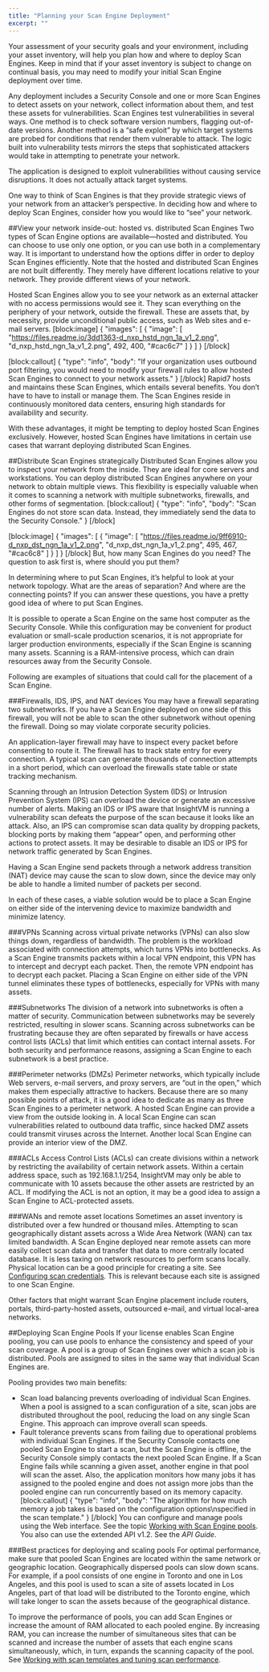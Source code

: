 ```yaml
---
title: "Planning your Scan Engine Deployment"
excerpt: ""
---
```

Your assessment of your security goals and your environment, including your asset inventory, will help you plan how and where to deploy Scan Engines. Keep in mind that if your asset inventory is subject to change on continual basis, you may need to modify your initial Scan Engine deployment over time.

Any deployment includes a Security Console and one or more Scan Engines to detect assets on your network, collect information about them, and test these assets for vulnerabilities. Scan Engines test vulnerabilities in several ways. One method is to check software version numbers, flagging out-of-date versions. Another method is a “safe exploit” by which target systems are probed for conditions that render them vulnerable to attack. The logic built into vulnerability tests mirrors the steps that sophisticated attackers would take in attempting to penetrate your network.

The application is designed to exploit vulnerabilities without causing service disruptions. It does not actually attack target systems.

One way to think of Scan Engines is that they provide strategic views of your network from an attacker’s perspective. In deciding how and where to deploy Scan Engines, consider how you would like to “see” your network.

##View your network inside-out: hosted vs. distributed Scan Engines
Two types of Scan Engine options are available—hosted and distributed. You can choose to use only one option, or you can use both in a complementary way. It is important to understand how the options differ in order to deploy Scan Engines efficiently. Note that the hosted and distributed Scan Engines are not built differently. They merely have different locations relative to your network. They provide different views of your network.

Hosted Scan Engines allow you to see your network as an external attacker with no access permissions would see it. They scan everything on the periphery of your network, outside the firewall. These are assets that, by necessity, provide unconditional public access, such as Web sites and e-mail servers.
[block:image]
{
  "images": [
    {
      "image": [
        "https://files.readme.io/3dd1363-d_nxp_hstd_ngn_1a_v1_2.png",
        "d_nxp_hstd_ngn_1a_v1_2.png",
        492,
        400,
        "#cac6c7"
      ]
    }
  ]
}
[/block]

[block:callout]
{
  "type": "info",
  "body": "If your organization uses outbound port filtering, you would need to modify your firewall rules to allow hosted Scan Engines to connect to your network assets."
}
[/block]
Rapid7 hosts and maintains these Scan Engines, which entails several benefits. You don’t have to have to install or manage them. The Scan Engines reside in continuously monitored data centers, ensuring high standards for availability and security.

With these advantages, it might be tempting to deploy hosted Scan Engines exclusively. However, hosted Scan Engines have limitations in certain use cases that warrant deploying distributed Scan Engines.

##Distribute Scan Engines strategically
Distributed Scan Engines allow you to inspect your network from the inside. They are ideal for core servers and workstations. You can deploy distributed Scan Engines anywhere on your network to obtain multiple views. This flexibility is especially valuable when it comes to scanning a network with multiple subnetworks, firewalls, and other forms of segmentation.
[block:callout]
{
  "type": "info",
  "body": "Scan Engines do not store scan data. Instead, they immediately send the data to the Security Console."
}
[/block]

[block:image]
{
  "images": [
    {
      "image": [
        "https://files.readme.io/9ff6910-d_nxp_dst_ngn_1a_v1_2.png",
        "d_nxp_dst_ngn_1a_v1_2.png",
        495,
        467,
        "#cac6c8"
      ]
    }
  ]
}
[/block]
But, how many Scan Engines do you need? The question to ask first is, where should you put them?

In determining where to put Scan Engines, it’s helpful to look at your network topology. What are the areas of separation? And where are the connecting points? If you can answer these questions, you have a pretty good idea of where to put Scan Engines.

It is possible to operate a Scan Engine on the same host computer as the Security Console. While this configuration may be convenient for product evaluation or small-scale production scenarios, it is not appropriate for larger production environments, especially if the Scan Engine is scanning many assets. Scanning is a RAM-intensive process, which can drain resources away from the Security Console.

Following are examples of situations that could call for the placement of a Scan Engine.

###Firewalls, IDS, IPS, and NAT devices
You may have a firewall separating two subnetworks. If you have a Scan Engine deployed on one side of this firewall, you will not be able to scan the other subnetwork without opening the firewall. Doing so may violate corporate security policies.

An application-layer firewall may have to inspect every packet before consenting to route it. The firewall has to track state entry for every connection. A typical scan can generate thousands of connection attempts in a short period, which can overload the firewalls state table or state tracking mechanism.

Scanning through an Intrusion Detection System (IDS) or Intrusion Prevention System (IPS) can overload the device or generate an excessive number of alerts. Making an IDS or IPS aware that InsightVM is running a vulnerability scan defeats the purpose of the scan because it looks like an attack. Also, an IPS can compromise scan data quality by dropping packets, blocking ports by making them “appear” open, and performing other actions to protect assets. It may be desirable to disable an IDS or IPS for network traffic generated by Scan Engines.

Having a Scan Engine send packets through a network address transition (NAT) device may cause the scan to slow down, since the device may only be able to handle a limited number of packets per second.

In each of these cases, a viable solution would be to place a Scan Engine on either side of the intervening device to maximize bandwidth and minimize latency.

###VPNs
Scanning across virtual private networks (VPNs) can also slow things down, regardless of bandwidth. The problem is the workload associated with connection attempts, which turns VPNs into bottlenecks. As a Scan Engine transmits packets within a local VPN endpoint, this VPN has to intercept and decrypt each packet. Then, the remote VPN endpoint has to decrypt each packet. Placing a Scan Engine on either side of the VPN tunnel eliminates these types of bottlenecks, especially for VPNs with many assets.

###Subnetworks
The division of a network into subnetworks is often a matter of security. Communication between subnetworks may be severely restricted, resulting in slower scans. Scanning across subnetworks can be frustrating because they are often separated by firewalls or have access control lists (ACLs) that limit which entities can contact internal assets. For both security and performance reasons, assigning a Scan Engine to each subnetwork is a best practice.

###Perimeter networks (DMZs)
Perimeter networks, which typically include Web servers, e-mail servers, and proxy servers, are “out in the open,” which makes them especially attractive to hackers. Because there are so many possible points of attack, it is a good idea to dedicate as many as three Scan Engines to a perimeter network. A hosted Scan Engine can provide a view from the outside looking in. A local Scan Engine can scan vulnerabilities related to outbound data traffic, since hacked DMZ assets could transmit viruses across the Internet. Another local Scan Engine can provide an interior view of the DMZ.

###ACLs
Access Control Lists (ACLs) can create divisions within a network by restricting the availability of certain network assets. Within a certain address space, such as 192.168.1.1/254, InsightVM may only be able to communicate with 10 assets because the other assets are restricted by an ACL. If modifying the ACL is not an option, it may be a good idea to assign a Scan Engine to ACL-protected assets.

###WANs and remote asset locations
Sometimes an asset inventory is distributed over a few hundred or thousand miles. Attempting to scan geographically distant assets across a Wide Area Network (WAN) can tax limited bandwidth. A Scan Engine deployed near remote assets can more easily collect scan data and transfer that data to more centrally located database. It is less taxing on network resources to perform scans locally. Physical location can be a good principle for creating a site. See [Configuring scan credentials](doc:configuring-scan-credentials). This is relevant because each site is assigned to one Scan Engine.

Other factors that might warrant Scan Engine placement include routers, portals, third-party-hosted assets, outsourced e-mail, and virtual local-area networks.

##Deploying Scan Engine Pools
If your license enables Scan Engine pooling, you can use pools to enhance the consistency and speed of your scan coverage. A pool is a group of Scan Engines over which a scan job is distributed. Pools are assigned to sites in the same way that individual Scan Engines are.

Pooling provides two main benefits:
* Scan load balancing prevents overloading of individual Scan Engines. When a pool is assigned to a scan configuration of a site, scan jobs are distributed throughout the pool, reducing the load on any single Scan Engine. This approach can improve overall scan speeds. 
* Fault tolerance prevents scans from failing due to operational problems with individual Scan Engines. If the Security Console contacts one pooled Scan Engine to start a scan, but the Scan Engine is offline, the Security Console simply contacts the next pooled Scan Engine. If a Scan Engine fails while scanning a given asset, another engine in that pool will scan the asset. Also, the application monitors how many jobs it has assigned to the pooled engine and does not assign more jobs than the pooled engine can run concurrently based on its memory capacity. 
[block:callout]
{
  "type": "info",
  "body": "The algorithm for how much memory a job takes is based on the configuration options\nspecified in the scan template."
}
[/block]
You can configure and manage pools using the Web interface. See the topic [Working with Scan Engine pools](doc:working-with-scan-engine-pools). You also can use the extended API v1.2. See the _API Guide_.

###Best practices for deploying and scaling pools
For optimal performance, make sure that pooled Scan Engines are located within the same network or geographic location. Geographically dispersed pools can slow down scans. For example, if a pool consists of one engine in Toronto and one in Los Angeles, and this pool is used to scan a site of assets located in Los Angeles, part of that load will be distributed to the Toronto engine, which will take longer to scan the assets because of the geographical distance.

To improve the performance of pools, you can add Scan Engines or increase the amount of RAM allocated to each pooled engine. By increasing RAM, you can increase the number of simultaneous sites that can be scanned and increase the number of assets that each engine scans simultaneously, which, in turn, expands the scanning capacity of the pool. See [Working with scan templates and tuning scan performance](doc:working-with-scan-templates-and-tuning-scan-performance).